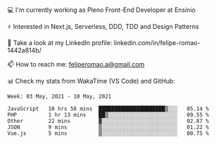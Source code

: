 💻 I'm currently working as Pleno Front-End Developer at Ensinio

⚡ Interested in Next.js, Serverless, DDD, TDD and Design Patterns

👥 Take a look at my LinkedIn profile: linkedin.com/in/felipe-romao-1442a814b/

📫 How to reach me: feliperomao.a@gmail.com

📊 Check my stats from WakaTime (VS Code) and GitHub:

<!--START_SECTION:waka-->
```text
Week: 03 May, 2021 - 10 May, 2021

JavaScript   10 hrs 58 mins  █████████████████████▒░░░   85.14 % 
PHP          1 hr 13 mins    ██▒░░░░░░░░░░░░░░░░░░░░░░   09.55 % 
Other        22 mins         ▓░░░░░░░░░░░░░░░░░░░░░░░░   02.87 % 
JSON         9 mins          ▒░░░░░░░░░░░░░░░░░░░░░░░░   01.22 % 
Vue.js       5 mins          ▒░░░░░░░░░░░░░░░░░░░░░░░░   00.75 % 
```
<!--END_SECTION:waka-->
